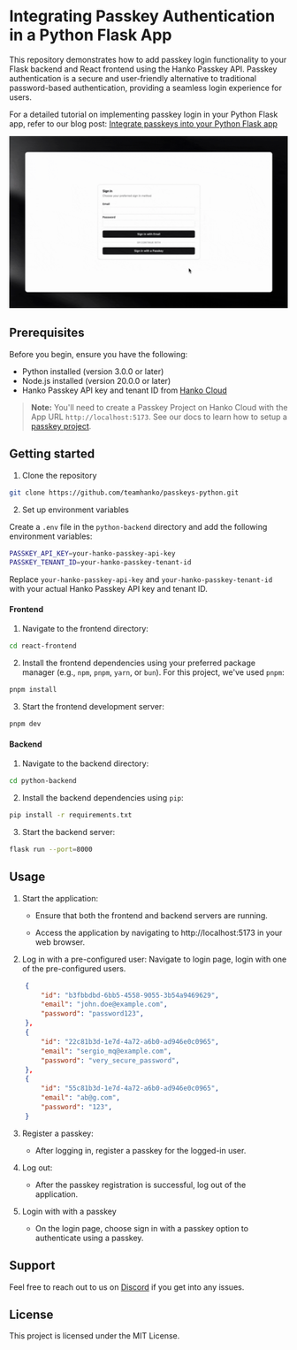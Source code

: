 # Integrating Passkey Authentication in a Python Flask App

This repository demonstrates how to add passkey login functionality to your Flask backend and React frontend using the Hanko Passkey API. Passkey authentication is a secure and user-friendly alternative to traditional password-based authentication, providing a seamless login experience for users.

For a detailed tutorial on implementing passkey login in your Python Flask app, refer to our blog post: [Integrate passkeys into your Python Flask app](https://www.hanko.io/blog/passkeys-python-flask)

![Passkey demo](/passkey.gif)

## Prerequisites

Before you begin, ensure you have the following:

- Python installed (version 3.0.0 or later)
- Node.js installed (version 20.0.0 or later)
- Hanko Passkey API key and tenant ID from [Hanko Cloud](https://cloud.hanko.io/)

> **Note:**
> You'll need to create a Passkey Project on Hanko Cloud with the App URL `http://localhost:5173`. See our docs to learn how to setup a [passkey project](https://docs.hanko.io/passkey-api/setup-passkey-project).

## Getting started

1. Clone the repository

```bash
git clone https://github.com/teamhanko/passkeys-python.git
```

2. Set up environment variables

Create a `.env` file in the `python-backend` directory and add the following environment variables:

```sh
PASSKEY_API_KEY=your-hanko-passkey-api-key
PASSKEY_TENANT_ID=your-hanko-passkey-tenant-id
```

Replace `your-hanko-passkey-api-key` and `your-hanko-passkey-tenant-id` with your actual Hanko Passkey API key and tenant ID.

#### Frontend

1. Navigate to the frontend directory:

```bash
cd react-frontend
```

2. Install the frontend dependencies using your preferred package manager (e.g., `npm`, `pnpm`, `yarn`, or `bun`). For this project, we've used `pnpm`:

```bash
pnpm install
```

3. Start the frontend development server:

```bash
pnpm dev
```

#### Backend

1. Navigate to the backend directory:

```bash
cd python-backend
```

2. Install the backend dependencies using `pip`:

```bash
pip install -r requirements.txt
```

3. Start the backend server:

```bash
flask run --port=8000
```

## Usage

1. Start the application:
   
   * Ensure that both the frontend and backend servers are running.

   * Access the application by navigating to http://localhost:5173 in your web browser.
  
2. Log in with a pre-configured user: Navigate to login page, login with one of the pre-configured users.

```json
    {
        "id": "b3fbbdbd-6bb5-4558-9055-3b54a9469629",
        "email": "john.doe@example.com",
        "password": "password123",
    },
    {
        "id": "22c81b3d-1e7d-4a72-a6b0-ad946e0c0965",
        "email": "sergio_mq@example.com",
        "password": "very_secure_password",
    },
    {
        "id": "55c81b3d-1e7d-4a72-a6b0-ad946e0c0965",
        "email": "ab@g.com",
        "password": "123",
    }
```

3. Register a passkey:
   
   * After logging in, register a passkey for the logged-in user.


4. Log out:
   * After the passkey registration is successful, log out of the application.

5. Login with with a passkey

   * On the login page, choose sign in with a passkey option to authenticate using a passkey.

## Support

Feel free to reach out to us on [Discord](https://hanko.io/community) if you get into any issues.

## License

This project is licensed under the MIT License.
